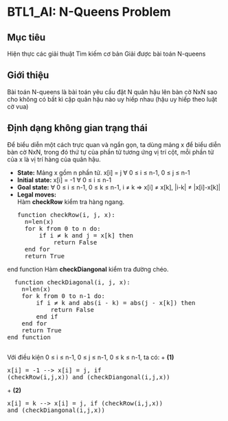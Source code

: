 # BTL1_AI: N-Queens Problem
## Mục tiêu
Hiện thực các giải thuật Tìm kiếm cơ bản 
Giải được bài toán N-queens
## Giới thiệu
Bài toán N-queens là bài toán yêu cầu đặt N quân hậu lên bàn cờ NxN sao cho không có bất kì cặp quân 
hậu nào uy hiếp nhau (hậu uy hiếp theo luật cờ vua)

## Định dạng không gian trạng thái

Để biểu diễn một cách trực quan và ngắn gọn, ta dùng mảng x để biểu diễn bàn cờ NxN, trong đó thứ tự của phần tử tương ứng vị trí cột, mỗi phần tử của x là vị trí hàng của quân hậu.

* **State:** Mảng x gồm n phần tử. 
       x[i] = j ∀ 0 ≤ i ≤ n-1, 0 ≤ j ≤ n-1
* **Initial state:** x[i] = -1 ∀ 0 ≤ i ≤ n-1
* **Goal state:** ∀ 0 ≤ i ≤ n-1, 0 ≤ k ≤ n-1, i ≠ k => x[i] ≠ x[k], |i-k| ≠ |x[i]-x[k]|
* **Legal moves:** <br>
  Hàm **checkRow** kiểm tra hàng ngang.
  <pre>
  function checkRow(i, j, x):
    n=len(x)
    for k from 0 to n do:
        if i ≠ k and j = x[k] then
            return False
    end for
    return True
end function
  </pre>
  Hàm **checkDiangonal** kiểm tra đường chéo.
  <pre>
  function checkDiagonal(i, j, x):
    n=len(x)
    for k from 0 to n-1 do:
        if i ≠ k and abs(i - k) = abs(j - x[k]) then
            return False
        end if
    end for
    return True
end function
  </pre>
  Với điều kiện 0 ≤ i ≤ n-1, 0 ≤ j ≤ n-1, 0 ≤ k ≤ n-1, ta có:
    + **(1)** <pre>x[i] = -1 --> x[i] = j, if (checkRow(i,j,x)) and (checkDiangonal(i,j,x))</pre>
    + **(2)** <pre>x[i] = k --> x[i] = j, if (checkRow(i,j,x)) and (checkDiangonal(i,j,x))</pre>
